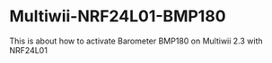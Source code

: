 # Multiwii-NRF24L01-BMP180
This is about how to activate Barometer BMP180 on Multiwii 2.3 with NRF24L01
